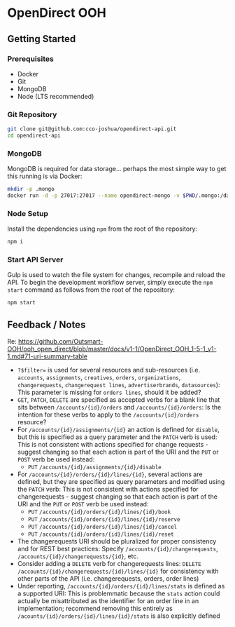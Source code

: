 # OpenDirect OOH

## Getting Started

### Prerequisites

* Docker
* Git
* MongoDB
* Node (LTS recommended)

### Git Repository

```bash
git clone git@github.com:cco-joshua/opendirect-api.git
cd opendirect-api
```

### MongoDB 

MongoDB is required for data storage... perhaps the most simple way to get this running is via Docker:

```bash
mkdir -p .mongo
docker run -d -p 27017:27017 --name opendirect-mongo -v $PWD/.mongo:/data/db mongo
```

### Node Setup

Install the dependencies using `npm` from the root of the repository:

```bash
npm i
```

### Start API Server

Gulp is used to watch the file system for changes, recompile and reload the API. To begin the development workflow server, simply execute the `npm start` command as follows from the root of the repository:

```bash
npm start
```

## Feedback / Notes

Re: <https://github.com/Outsmart-OOH/ooh_open_direct/blob/master/docs/v1-1/OpenDirect_OOH_1-5-1_v1-1.md#71-uri-summary-table>
* `?$filter=` is used for several resources and sub-resources (i.e. `accounts`, `assignments`, `creatives`, `orders`, `organizations`, `changerequests`, `changerequest lines`, `advertiserbrands`, `datasources`): This parameter is missing for `orders lines`, should it be added?
* `GET`, `PATCH`, `DELETE` are specified as accepted verbs for a blank line that sits between `/accounts/{id}/orders` and `/accounts/{id}/orders`: Is the intention for these verbs to apply to the `/accounts/{id}/orders` resource?
* For `/accounts/{id}/assignments/{id}` an action is defined for `disable`, but this is specified as a query parameter and the `PATCH` verb is used: This is not consistent with actions specified for change requests - suggest changing so that each action is part of the URI and the `PUT` or `POST` verb be used instead:
  * `PUT` `/accounts/{id}/assignments/{id}/disable`
* For `/accounts/{id}/orders/{id}/lines/{id}`, several actions are defined, but they are specified as query parameters and modified using the `PATCH` verb: This is not consistent with actions specified for changerequests - suggest changing so that each action is part of the URI and the `PUT` or `POST` verb be used instead:
  * `PUT` `/accounts/{id}/orders/{id}/lines/{id}/book`
  * `PUT` `/accounts/{id}/orders/{id}/lines/{id}/reserve`
  * `PUT` `/accounts/{id}/orders/{id}/lines/{id}/cancel`
  * `PUT` `/accounts/{id}/orders/{id}/lines/{id}/reset`
* The changerequests URI should be pluralized for proper consistency and for REST best practices: Specify `/accounts/{id}/changerequests`, `/accounts/{id}/changerequests/{id}`, etc.
* Consider adding a `DELETE` verb for changerequests lines: `DELETE` `/accounts/{id}/changerequests/{id}/lines/{id}` for consistency with other parts of the API (i.e. changerequests, orders, order lines)
* Under reporting, `/accounts/{id}/orders/{id}/lines/stats` is defined as a supported URI: This is problemmatic because the `stats` action could actually be misattributed as the identifier for an order line in an implementation; recommend removing this entirely as `/acounts/{id}/orders/{id}/lines/{id}/stats` is also explicitly defined